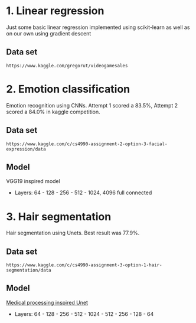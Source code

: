 # 1. Linear regression
  Just some basic linear regression implemented using scikit-learn as well as on our own using gradient descent
  
  ## Data set
    https://www.kaggle.com/gregorut/videogamesales
    
    
# 2. Emotion classification
  Emotion recognition using CNNs.  Attempt 1 scored a 83.5%, Attempt 2 scored a 84.0% in kaggle competition.
  
  ## Data set
    https://www.kaggle.com/c/cs4990-assignment-2-option-3-facial-expression/data
    
  ## Model
  VGG19 inspired model
  
  * Layers: 64 - 128 - 256 - 512 - 1024, 4096 full connected
    
# 3. Hair segmentation
  Hair segmentation using Unets.  Best result was 77.9%.
  
  ## Data set
    https://www.kaggle.com/c/cs4990-assignment-3-option-1-hair-segmentation/data
    
  ## Model
  [Medical processing inspired Unet](https://github.com/zhixuhao/unet/blob/master/model.py)
  
  * Layers: 64 - 128 - 256 - 512 - 1024 - 512 - 256 - 128 - 64
